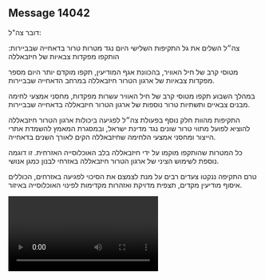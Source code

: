 ## Message 14042

דובר צה"ל:

צה״ל השלים את גל התקיפות השלישי היום נגד מטרות טרור בדאחייה שבביירות: הותקפו מפקדות צבאיות של חיזבאללה

מטוסי קרב של חיל האוויר, בהכוונת אגף המודיעין, תקפו מוקדם יותר היום מספר מפקדות צבאיות של ארגון הטרור חיזבאללה במרחב הדאחייה שבביירות.

במהלך השבוע תקפו מטוסי קרב של חיל האוויר עשרות מפקדות, מחסני אמצעי לחימה מבנים צבאיים ותשתיות טרור נוספות של ארגון הטרור חיזבאללה בדאחייה שבביירות.

התקיפות מהוות חלק נוסף בפעולת צה״ל לפגיעה ביכולות ארגון הטרור חיזבאללה להוציא לפועל מתווי טרור שונים נגד מדינת ישראל, ובמסגרת המאמץ להשמדת אתרי הייצור ומחסני אמצעי הלחימה שחיזבאללה הקים לאורך השנים בדאחייה. 

כל המטרות שהותקפו מוקמו על ידי חיזבאללה בלב האוכלוסייה האזרחית. זו דוגמה נוספת לשימוש הציני של ארגון הטרור חיזבאללה באזרחי לבנון כמגן אנושי. 

טרם התקיפה ננקטו צעדים רבים על מנת לצמצם את הסיכוי לפגיעה באזרחים, הכוללים איסוף מודיעין מקדים, תצפית מדויקת ואזהרות מקדימות לפינוי האוכלוסייה באיזור.

![Video](14042/14042_media.mp4)
